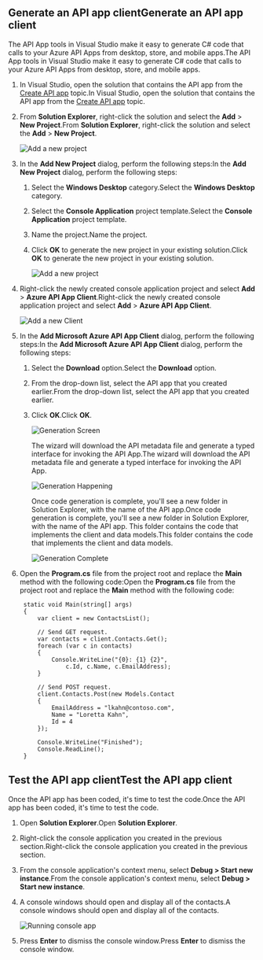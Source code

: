 ## <a name="generate-an-api-app-client"></a><span data-ttu-id="cc36b-101">Generate an API app client</span><span class="sxs-lookup"><span data-stu-id="cc36b-101">Generate an API app client</span></span>
<span data-ttu-id="cc36b-102">The API App tools in Visual Studio make it easy to generate C# code that calls to your Azure API Apps from desktop, store, and mobile apps.</span><span class="sxs-lookup"><span data-stu-id="cc36b-102">The API App tools in Visual Studio make it easy to generate C# code that calls to your Azure API Apps from desktop, store, and mobile apps.</span></span> 

1. <span data-ttu-id="cc36b-103">In Visual Studio, open the solution that contains the API app from the [Create API app](../articles/app-service-api/app-service-dotnet-create-api-app.md) topic.</span><span class="sxs-lookup"><span data-stu-id="cc36b-103">In Visual Studio, open the solution that contains the API app from the [Create API app](../articles/app-service-api/app-service-dotnet-create-api-app.md) topic.</span></span> 
2. <span data-ttu-id="cc36b-104">From **Solution Explorer**, right-click the solution and select the **Add** > **New Project**.</span><span class="sxs-lookup"><span data-stu-id="cc36b-104">From **Solution Explorer**, right-click the solution and select the **Add** > **New Project**.</span></span>
   
    ![Add a new project](https://docstestmedia1.blob.core.windows.net/azure-media/includes/media/app-service-dotnet-debug-api-app-gen-api-client/01-add-new-project-v3.png)
3. <span data-ttu-id="cc36b-106">In the **Add New Project** dialog, perform the following steps:</span><span class="sxs-lookup"><span data-stu-id="cc36b-106">In the **Add New Project** dialog, perform the following steps:</span></span>
   
   1. <span data-ttu-id="cc36b-107">Select the **Windows Desktop** category.</span><span class="sxs-lookup"><span data-stu-id="cc36b-107">Select the **Windows Desktop** category.</span></span>
   2. <span data-ttu-id="cc36b-108">Select the **Console Application** project template.</span><span class="sxs-lookup"><span data-stu-id="cc36b-108">Select the **Console Application** project template.</span></span>
   3. <span data-ttu-id="cc36b-109">Name the project.</span><span class="sxs-lookup"><span data-stu-id="cc36b-109">Name the project.</span></span>
   4. <span data-ttu-id="cc36b-110">Click **OK** to generate the new project in your existing solution.</span><span class="sxs-lookup"><span data-stu-id="cc36b-110">Click **OK** to generate the new project in your existing solution.</span></span>
      
      ![Add a new project](https://docstestmedia1.blob.core.windows.net/azure-media/includes/media/app-service-dotnet-debug-api-app-gen-api-client/02-contact-list-console-project-v3.png)
4. <span data-ttu-id="cc36b-112">Right-click the newly created console application project and select **Add** > **Azure API App Client**.</span><span class="sxs-lookup"><span data-stu-id="cc36b-112">Right-click the newly created console application project and select **Add** > **Azure API App Client**.</span></span> 
   
    ![Add a new Client](https://docstestmedia1.blob.core.windows.net/azure-media/includes/media/app-service-dotnet-debug-api-app-gen-api-client/03-add-azure-api-client-v3.png)
5. <span data-ttu-id="cc36b-114">In the **Add Microsoft Azure API App Client** dialog, perform the following steps:</span><span class="sxs-lookup"><span data-stu-id="cc36b-114">In the **Add Microsoft Azure API App Client** dialog, perform the following steps:</span></span> 
   
   1. <span data-ttu-id="cc36b-115">Select the **Download** option.</span><span class="sxs-lookup"><span data-stu-id="cc36b-115">Select the **Download** option.</span></span> 
   2. <span data-ttu-id="cc36b-116">From the drop-down list, select the API app that you created earlier.</span><span class="sxs-lookup"><span data-stu-id="cc36b-116">From the drop-down list, select the API app that you created earlier.</span></span> 
   3. <span data-ttu-id="cc36b-117">Click **OK**.</span><span class="sxs-lookup"><span data-stu-id="cc36b-117">Click **OK**.</span></span> 
      
      ![Generation Screen](https://docstestmedia1.blob.core.windows.net/azure-media/includes/media/app-service-dotnet-debug-api-app-gen-api-client/04-select-the-api-v3.png)
      
      <span data-ttu-id="cc36b-119">The wizard will download the API metadata file and generate a typed interface for invoking the API App.</span><span class="sxs-lookup"><span data-stu-id="cc36b-119">The wizard will download the API metadata file and generate a typed interface for invoking the API App.</span></span>
      
      ![Generation Happening](https://docstestmedia1.blob.core.windows.net/azure-media/includes/media/app-service-dotnet-debug-api-app-gen-api-client/05-metadata-downloading-v3.png)
      
      <span data-ttu-id="cc36b-121">Once code generation is complete, you'll see a new folder in Solution Explorer, with the name of the API app.</span><span class="sxs-lookup"><span data-stu-id="cc36b-121">Once code generation is complete, you'll see a new folder in Solution Explorer, with the name of the API app.</span></span> <span data-ttu-id="cc36b-122">This folder contains the code that implements the client and data models.</span><span class="sxs-lookup"><span data-stu-id="cc36b-122">This folder contains the code that implements the client and data models.</span></span> 
      
      ![Generation Complete](https://docstestmedia1.blob.core.windows.net/azure-media/includes/media/app-service-dotnet-debug-api-app-gen-api-client/06-code-gen-output-v3.png)
6. <span data-ttu-id="cc36b-124">Open the **Program.cs** file from the project root and replace the **Main** method with the following code:</span><span class="sxs-lookup"><span data-stu-id="cc36b-124">Open the **Program.cs** file from the project root and replace the **Main** method with the following code:</span></span> 
   
        static void Main(string[] args)
        {
            var client = new ContactsList();
   
            // Send GET request.
            var contacts = client.Contacts.Get();
            foreach (var c in contacts)
            {
                Console.WriteLine("{0}: {1} {2}",
                    c.Id, c.Name, c.EmailAddress);
            }
   
            // Send POST request.
            client.Contacts.Post(new Models.Contact
            {
                EmailAddress = "lkahn@contoso.com",
                Name = "Loretta Kahn",
                Id = 4
            });
   
            Console.WriteLine("Finished");
            Console.ReadLine();
        }

## <a name="test-the-api-app-client"></a><span data-ttu-id="cc36b-125">Test the API app client</span><span class="sxs-lookup"><span data-stu-id="cc36b-125">Test the API app client</span></span>
<span data-ttu-id="cc36b-126">Once the API app has been coded, it's time to test the code.</span><span class="sxs-lookup"><span data-stu-id="cc36b-126">Once the API app has been coded, it's time to test the code.</span></span>

1. <span data-ttu-id="cc36b-127">Open **Solution Explorer**.</span><span class="sxs-lookup"><span data-stu-id="cc36b-127">Open **Solution Explorer**.</span></span>
2. <span data-ttu-id="cc36b-128">Right-click the console application you created in the previous section.</span><span class="sxs-lookup"><span data-stu-id="cc36b-128">Right-click the console application you created in the previous section.</span></span>
3. <span data-ttu-id="cc36b-129">From the console application's context menu, select **Debug > Start new instance**.</span><span class="sxs-lookup"><span data-stu-id="cc36b-129">From the console application's context menu, select **Debug > Start new instance**.</span></span> 
4. <span data-ttu-id="cc36b-130">A console windows should open and display all of the contacts.</span><span class="sxs-lookup"><span data-stu-id="cc36b-130">A console windows should open and display all of the contacts.</span></span> 
   
    ![Running console app](https://docstestmedia1.blob.core.windows.net/azure-media/includes/media/app-service-dotnet-debug-api-app-gen-api-client/running-console-app.png)
5. <span data-ttu-id="cc36b-132">Press **Enter** to dismiss the console window.</span><span class="sxs-lookup"><span data-stu-id="cc36b-132">Press **Enter** to dismiss the console window.</span></span>          








